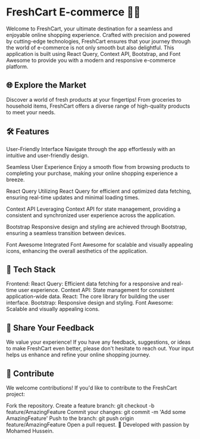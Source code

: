 # FreshCart E-commerce 🛒🌿
Welcome to FreshCart, your ultimate destination for a seamless and enjoyable online shopping experience. Crafted with precision and powered by cutting-edge technologies, FreshCart ensures that your journey through the world of e-commerce is not only smooth but also delightful. This application is built using React Query, Context API, Bootstrap, and Font Awesome to provide you with a modern and responsive e-commerce platform.

## 🌐 Explore the Market
Discover a world of fresh products at your fingertips! From groceries to household items, FreshCart offers a diverse range of high-quality products to meet your needs.

## 🛠️ Features
User-Friendly Interface
Navigate through the app effortlessly with an intuitive and user-friendly design.

Seamless User Experience
Enjoy a smooth flow from browsing products to completing your purchase, making your online shopping experience a breeze.

React Query
Utilizing React Query for efficient and optimized data fetching, ensuring real-time updates and minimal loading times.

Context API
Leveraging Context API for state management, providing a consistent and synchronized user experience across the application.

Bootstrap
Responsive design and styling are achieved through Bootstrap, ensuring a seamless transition between devices.

Font Awesome
Integrated Font Awesome for scalable and visually appealing icons, enhancing the overall aesthetics of the application.

## 🔧 Tech Stack
Frontend:
React Query: Efficient data fetching for a responsive and real-time user experience.
Context API: State management for consistent application-wide data.
React: The core library for building the user interface.
Bootstrap: Responsive design and styling.
Font Awesome: Scalable and visually appealing icons.
## 💬 Share Your Feedback
We value your experience! If you have any feedback, suggestions, or ideas to make FreshCart even better, please don't hesitate to reach out. Your input helps us enhance and refine your online shopping journey.

## 🤝 Contribute
We welcome contributions! If you'd like to contribute to the FreshCart project:

Fork the repository.
Create a feature branch: git checkout -b feature/AmazingFeature
Commit your changes: git commit -m 'Add some AmazingFeature'
Push to the branch: git push origin feature/AmazingFeature
Open a pull request.
🚀 Developed with passion by Mohamed Hussein.
